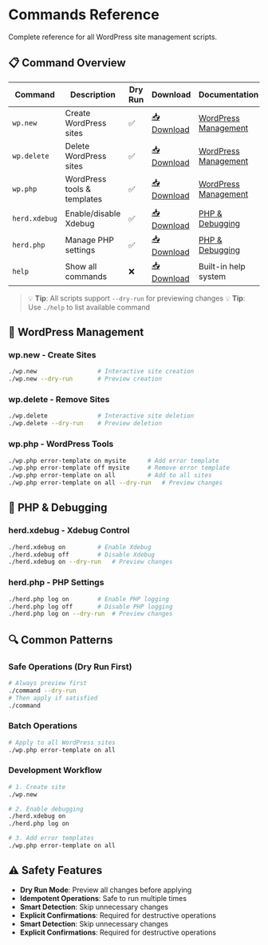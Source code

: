 # Commands Reference

Complete reference for all WordPress site management scripts.

## 📋 Command Overview

| Command | Description | Dry Run | Download | Documentation |
|---------|-------------|---------|----------|---------------|
| `wp.new` | Create WordPress sites | ✅ | [📥 Download](https://raw.githubusercontent.com/your-username/herd-wordpress-scripts/main/wp.new) | [WordPress Management](WORDPRESS-COMMANDS.md#wpnew---wordpress-site-creation) |
| `wp.delete` | Delete WordPress sites | ✅ | [📥 Download](https://raw.githubusercontent.com/your-username/herd-wordpress-scripts/main/wp.delete) | [WordPress Management](WORDPRESS-COMMANDS.md#wpdelete---wordpress-site-deletion) |
| `wp.php` | WordPress tools & templates | ✅ | [📥 Download](https://raw.githubusercontent.com/your-username/herd-wordpress-scripts/main/wp.php) | [WordPress Management](WORDPRESS-COMMANDS.md#wpphp---wordpress-tools--templates) |
| `herd.xdebug` | Enable/disable Xdebug | ✅ | [📥 Download](https://raw.githubusercontent.com/your-username/herd-wordpress-scripts/main/herd.xdebug) | [PHP & Debugging](HERD-COMMANDS.md#herdxdebug---xdebug-management) |
| `herd.php` | Manage PHP settings | ✅ | [📥 Download](https://raw.githubusercontent.com/your-username/herd-wordpress-scripts/main/herd.php) | [PHP & Debugging](HERD-COMMANDS.md#herdphp---php-settings-management) |
| `help` | Show all commands | ❌ | [📥 Download](https://raw.githubusercontent.com/your-username/herd-wordpress-scripts/main/help) | Built-in help system |

> 💡 **Tip**: All scripts support `--dry-run` for previewing changes
> 💡 **Tip**: Use `./help` to list available command

## 🚀 WordPress Management

### wp.new - Create Sites
```bash
./wp.new                 # Interactive site creation
./wp.new --dry-run       # Preview creation
```

### wp.delete - Remove Sites  
```bash
./wp.delete              # Interactive site deletion
./wp.delete --dry-run    # Preview deletion
```

### wp.php - WordPress Tools
```bash
./wp.php error-template on mysite      # Add error template
./wp.php error-template off mysite     # Remove error template
./wp.php error-template on all         # Add to all sites
./wp.php error-template on all --dry-run   # Preview changes
```

## 🐛 PHP & Debugging

### herd.xdebug - Xdebug Control
```bash
./herd.xdebug on         # Enable Xdebug
./herd.xdebug off        # Disable Xdebug
./herd.xdebug on --dry-run   # Preview changes
```

### herd.php - PHP Settings
```bash
./herd.php log on        # Enable PHP logging
./herd.php log off       # Disable PHP logging
./herd.php log on --dry-run  # Preview changes
```

## 🔍 Common Patterns

### Safe Operations (Dry Run First)
```bash
# Always preview first
./command --dry-run
# Then apply if satisfied
./command
```

### Batch Operations
```bash
# Apply to all WordPress sites
./wp.php error-template on all
```

### Development Workflow
```bash
# 1. Create site
./wp.new

# 2. Enable debugging
./herd.xdebug on
./herd.php log on

# 3. Add error templates
./wp.php error-template on all
```

## ⚠️ Safety Features

- **Dry Run Mode**: Preview all changes before applying
- **Idempotent Operations**: Safe to run multiple times
- **Smart Detection**: Skip unnecessary changes
- **Explicit Confirmations**: Required for destructive operations
- **Smart Detection**: Skip unnecessary changes
- **Explicit Confirmations**: Required for destructive operations
